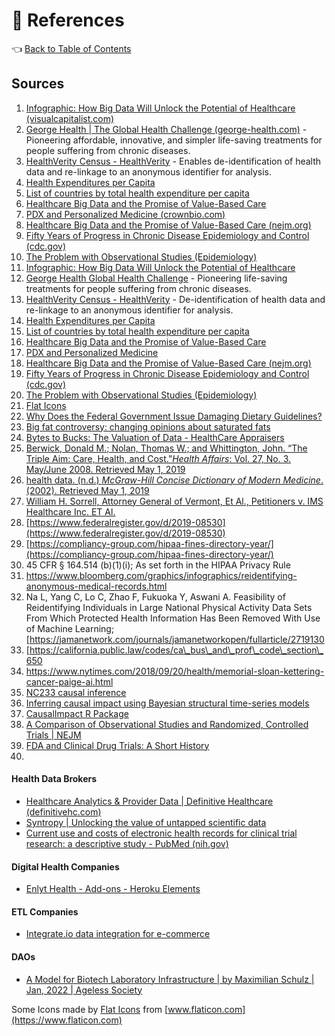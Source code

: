 # 📖 References

👈 [Back to Table of Contents](../)

## Sources

1. [Infographic: How Big Data Will Unlock the Potential of Healthcare (visualcapitalist.com)](https://www.visualcapitalist.com/big-data-healthcare/)
2. [George Health | The Global Health Challenge (george-health.com)](https://www.george-health.com/global-health-challenge/) - Pioneering affordable, innovative, and simpler life-saving treatments for people suffering from chronic diseases.
3. [HealthVerity Census - HealthVerity](https://healthverity.com/solutions/healthverity-census/) - Enables de-identification of health data and re-linkage to an anonymous identifier for analysis.
4. [Health Expenditures per Capita](https://fred.stlouisfed.org/series/HLTHSCPCHCSA)
5. [List of countries by total health expenditure per capita](https://en.wikipedia.org/wiki/List\_of\_countries\_by\_total\_health\_expenditure\_per\_capita)
6. [Healthcare Big Data and the Promise of Value-Based Care](https://catalyst.nejm.org/doi/full/10.1056/CAT.18.0290)
7. [PDX and Personalized Medicine (crownbio.com)](https://blog.crownbio.com/pdx-personalized-medicine#\_)
8. [Healthcare Big Data and the Promise of Value-Based Care (nejm.org)](https://catalyst.nejm.org/doi/full/10.1056/CAT.18.0290)
9. [Fifty Years of Progress in Chronic Disease Epidemiology and Control (cdc.gov)](https://www.cdc.gov/mmwr/preview/mmwrhtml/su6004a12.htm)
10. [The Problem with Observational Studies (Epidemiology)](https://www.jeffnobbs.com/posts/the-problem-with-observational-studies-epidemiology)
11. [Infographic: How Big Data Will Unlock the Potential of Healthcare](https://www.visualcapitalist.com/big-data-healthcare/)
12. [George Health Global Health Challenge](https://www.george-health.com/global-health-challenge/) - Pioneering life-saving treatments for people suffering from chronic diseases.
13. [HealthVerity Census - HealthVerity](https://healthverity.com/solutions/healthverity-census/) - De-identification of health data and re-linkage to an anonymous identifier for analysis.
14. [Health Expenditures per Capita](https://fred.stlouisfed.org/series/HLTHSCPCHCSA)
15. [List of countries by total health expenditure per capita](https://en.wikipedia.org/wiki/List\_of\_countries\_by\_total\_health\_expenditure\_per\_capita)
16. [Healthcare Big Data and the Promise of Value-Based Care](https://catalyst.nejm.org/doi/full/10.1056/CAT.18.0290)
17. [PDX and Personalized Medicine](https://blog.crownbio.com/pdx-personalized-medicine#\_)
18. [Healthcare Big Data and the Promise of Value-Based Care (nejm.org)](https://catalyst.nejm.org/doi/full/10.1056/CAT.18.0290)
19. [Fifty Years of Progress in Chronic Disease Epidemiology and Control (cdc.gov)](https://www.cdc.gov/mmwr/preview/mmwrhtml/su6004a12.htm)
20. [The Problem with Observational Studies (Epidemiology)](https://www.jeffnobbs.com/posts/the-problem-with-observational-studies-epidemiology)
21. [Flat Icons](https://www.flaticon.com/packs/flat-icons)
22. [Why Does the Federal Government Issue Damaging Dietary Guidelines?](https://www.cato.org/policy-analysis/why-does-federal-government-issue-damaging-dietary-guidelines-lessons-thomas#why-did-the-senate-select-committee-launch-an-attack-on-fats)
23. [Big fat controversy: changing opinions about saturated fats](https://www.aocs.org/stay-informed/inform-magazine/featured-articles/big-fat-controversy-changing-opinions-about-saturated-fats-june-2015?SSO=True)
24. [Bytes to Bucks: The Valuation of Data - HealthCare Appraisers](https://healthcareappraisers.com/bytes-to-bucks-the-valuation-of-data/)
25. [Berwick, Donald M.; Nolan, Thomas W.; and Whittington, John. “The Triple Aim: Care, Health, and Cost.”_Health Affairs_: Vol. 27, No. 3. May/June 2008. Retrieved May 1, 2019](https://www.healthaffairs.org/doi/full/10.1377/hlthaff.27.3.759)
26. [health data. (n.d.) _McGraw-Hill Concise Dictionary of Modern Medicine_. (2002). Retrieved May 1, 2019](https://medical-dictionary.thefreedictionary.com/health+data)
27. [William H. Sorrell, Attorney General of Vermont, Et Al., Petitioners v. IMS Healthcare Inc. ET Al.](https://www.oyez.org/cases/2010/10-779)
28. [https://www.federalregister.gov/d/2019-08530](https://www.federalregister.gov/d/2019-08530)
29. [https://compliancy-group.com/hipaa-fines-directory-year/](https://compliancy-group.com/hipaa-fines-directory-year/)
30. 45 CFR § 164.514 (b)(1)(i); As set forth in the HIPAA Privacy Rule
31. https://www.bloomberg.com/graphics/infographics/reidentifying-anonymous-medical-records.html
32. Na L, Yang C, Lo C, Zhao F, Fukuoka Y, Aswani A. Feasibility of Reidentifying Individuals in Large National Physical Activity Data Sets From Which Protected Health Information Has Been Removed With Use of Machine Learning; \[https://jamanetwork.com/journals/jamanetworkopen/fullarticle/2719130
33. \[https://california.public.law/codes/ca\_bus\_and\_prof\_code\_section\_650
34. https://www.nytimes.com/2018/09/20/health/memorial-sloan-kettering-cancer-paige-ai.html
35. [NC233 causal inference](https://nc233.com/tag/causal-inference/)
36. [Inferring causal impact using Bayesian structural time-series models](https://storage.googleapis.com/pub-tools-public-publication-data/pdf/41854.pdf)
37. [CausalImpact R Package](http://google.github.io/CausalImpact/CausalImpact.html)
38. [A Comparison of Observational Studies and Randomized, Controlled Trials | NEJM](https://www.nejm.org/doi/full/10.1056/NEJM200006223422506)
39. [FDA and Clinical Drug Trials: A Short History](https://www.fda.gov/media/110437/download#:\~:text=Efficacy%20Under%20the%201962%20Drug,%22efficacious%22%20prior%20to%20marketing.)
40.

#### Health Data Brokers

* [Healthcare Analytics & Provider Data | Definitive Healthcare (definitivehc.com)](https://www.definitivehc.com)
* [Syntropy | Unlocking the value of untapped scientific data](https://syntropy.com)
* [Current use and costs of electronic health records for clinical trial research: a descriptive study - PubMed (nih.gov)](https://pubmed.ncbi.nlm.nih.gov/30718353/)

#### Digital Health Companies

* [Enlyt Health - Add-ons - Heroku Elements](https://elements.heroku.com/addons/ramp#details)

#### ETL Companies

* [Integrate.io data integration for e-commerce](https://www.integrate.io)

#### DAOs

* [A Model for Biotech Laboratory Infrastructure | by Maximilian Schulz | Jan, 2022 | Ageless Society](https://ageless.blog/a-model-for-biotech-laboratory-infrastructure-81c9b96a88c8)

Some Icons made by [Flat Icons](https://www.flaticon.com/authors/flat-icons) from [www.flaticon.com](https://www.flaticon.com)
